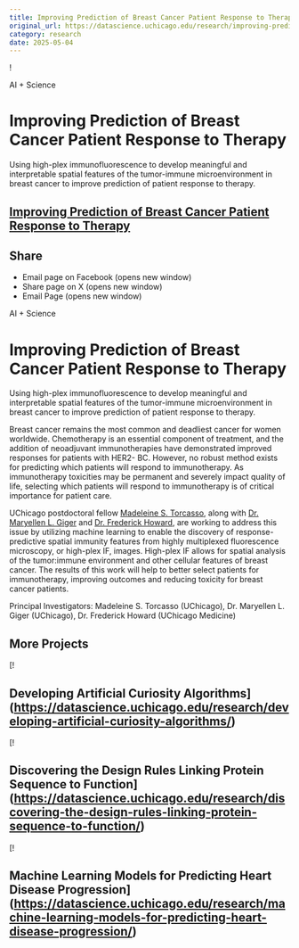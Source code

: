 ```yaml
---
title: Improving Prediction of Breast Cancer Patient Response to Therapy – DSI
original_url: https://datascience.uchicago.edu/research/improving-prediction-of-breast-cancer-patient-response-to-therapy
category: research
date: 2025-05-04
---
```


!

AI + Science

# Improving Prediction of Breast Cancer Patient Response to Therapy

Using high-plex immunofluorescence to develop meaningful and interpretable spatial features of the tumor-immune microenvironment in breast cancer to improve prediction of patient response to therapy.

## [Improving Prediction of Breast Cancer Patient Response to Therapy](https://datascience.uchicago.edu/research/improving-prediction-of-breast-cancer-patient-response-to-therapy/)

## Share

* Email page on Facebook (opens new window)
* Share page on X (opens new window)
* Email Page (opens new window)

<!-- Table-like structure detected -->

AI + Science

# Improving Prediction of Breast Cancer Patient Response to Therapy

Using high-plex immunofluorescence to develop meaningful and interpretable spatial features of the tumor-immune microenvironment in breast cancer to improve prediction of patient response to therapy.

Breast cancer remains the most common and deadliest cancer for women worldwide. Chemotherapy is an essential component of treatment, and the addition of neoadjuvant immunotherapies have demonstrated improved responses for patients with HER2- BC. However, no robust method exists for predicting which patients will respond to immunotherapy. As immunotherapy toxicities may be permanent and severely impact quality of life, selecting which patients will respond to immunotherapy is of critical importance for patient care.

UChicago postdoctoral fellow [Madeleine S. Torcasso](https://datascience.uchicago.edu/people/madeleine-torcasso/), along with [Dr. Maryellen L. Giger](https://radiology.uchicago.edu/faculty/maryellen-l-giger-phd) and [Dr. Frederick Howard](https://biologicalsciences.uchicago.edu/faculty/frederick-howard-md), are working to address this issue by utilizing machine learning to enable the discovery of response-predictive spatial immunity features from highly multiplexed fluorescence microscopy, or high-plex IF, images. High-plex IF allows for spatial analysis of the tumor:immune environment and other cellular features of breast cancer. The results of this work will help to better select patients for immunotherapy, improving outcomes and reducing toxicity for breast cancer patients.

Principal Investigators: Madeleine S. Torcasso (UChicago), Dr. Maryellen L. Giger (UChicago), Dr. Frederick Howard (UChicago Medicine)

## More Projects

[! 

## Developing Artificial Curiosity Algorithms](https://datascience.uchicago.edu/research/developing-artificial-curiosity-algorithms/)

[! 

## Discovering the Design Rules Linking Protein Sequence to Function](https://datascience.uchicago.edu/research/discovering-the-design-rules-linking-protein-sequence-to-function/)

[! 

## Machine Learning Models for Predicting Heart Disease Progression](https://datascience.uchicago.edu/research/machine-learning-models-for-predicting-heart-disease-progression/)